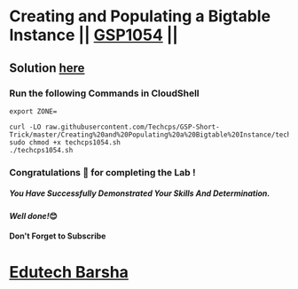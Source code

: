 # Creating and Populating a Bigtable Instance || [GSP1054](https://www.cloudskillsboost.google/focuses/58495?catalog_rank=%7B%22rank%22%3A1%2C%22num_filters%22%3A0%2C%22has_search%22%3Atrue%7D&parent=catalog&search_id=31918023) ||

## Solution [here](https://youtu.be/ggwLu0Z34LY)

### Run the following Commands in CloudShell

```
export ZONE=
```
```
curl -LO raw.githubusercontent.com/Techcps/GSP-Short-Trick/master/Creating%20and%20Populating%20a%20Bigtable%20Instance/techcps1054.sh
sudo chmod +x techcps1054.sh
./techcps1054.sh
```

### Congratulations 🎉 for completing the Lab !

##### *You Have Successfully Demonstrated Your Skills And Determination.*

#### *Well done!*😊

#### Don't Forget to Subscribe
# [Edutech Barsha](https://www.youtube.com/@edutechbarsha)

